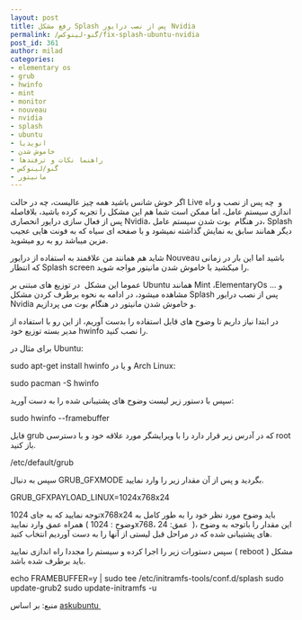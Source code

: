 ```yaml
---
layout: post
title: رفع مشکل Splash‌ پس از نصب درایور Nvidia
permalink: /گنو-لینوکس/fix-splash-ubuntu-nvidia
post_id: 361
author: milad
categories: 
- elementary os
- grub
- hwinfo
- mint
- monitor
- nouveau
- nvidia
- splash
- ubuntu
- انویدیا
- خاموش شدن
- راهنما نکات و ترفندها
- گنو/لینوکس
- مانیتور
---
```


اگر خوش شانس باشید همه چیز عالیست، چه در حالت Live و  چه پس از نصب و راه اندازی سیستم عامل، اما ممکن است شما هم این مشکل را تجربه کرده باشید، بلافاصله پس از فعال سازی درایور انحصاری Nvidia، در هنگام  بوت شدن سیستم عامل، Splash دیگر همانند سابق به نمایش گذاشته نمیشود و با صفحه ای سیاه که به فونت هایی عجیب مزین میباشد رو به رو میشوید.

شاید هم همانند من علاقمند به استفاده از درایور Nouveau باشید اما این بار در زمانی که انتظار Splash screen‌ را میکشید با خاموش شدن مانیتور مواجه شوید.

عموما این مشکل  در توزیع های مبتنی بر Ubuntu همانند Mint ،ElementaryOs‌ و ... مشاهده میشود، در ادامه به نحوه برطرف کردن مشکل Splash‌ پس از نصب درایور Nvidia و خاموش شدن مانیتور در هنگام بوت می پردازیم.


در ابتدا نیاز داریم تا وضوح های قابل استفاده را بدست آوریم، از این رو با استفاده از مدیر بسته توزیع خود hwinfo را نصب کنید.

برای مثال در Ubuntu:

sudo apt-get install hwinfo
و یا در Arch Linux:

sudo pacman -S hwinfo

سپس با دستور زیر لیست وضوح های پشتیبانی شده را به دست آورید:

sudo hwinfo --framebuffer

فایل grub که در آدرس زیر قرار دارد را با ویرایشگر مورد علاقه خود و با دسترسی root باز کنید.

/etc/default/grub

سپس به دنبال GRUB_GFXMODE بگردید و پس از آن مقدار زیر را وارد نمایید.

GRUB_GFXPAYLOAD_LINUX=1024x768x24

توجه نمایید که به جای 1024x768x24 باید وضوح مورد نظر خود را به طور کامل به همراه عمق وارد نمایید
( وضوح : 1024x768، عمق: 24  )، این مقدار را باتوجه به وضوح های پشتیبانی شده که در مراحل قبل لیستی از آنها را به دست آوردیم انتخاب کنید.

سپس دستورات زیر را اجرا کرده و سیستم را مجددا راه اندازی نمایید ( reboot ) مشکل باید برطرف شده باشد.

echo FRAMEBUFFER=y | sudo tee /etc/initramfs-tools/conf.d/splash
sudo update-grub2
sudo update-initramfs -u

منبع: بر اساس 
[askubuntu ](#)